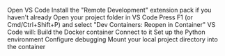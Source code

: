 Open VS Code
Install the "Remote Development" extension pack if you haven't already
Open your project folder in VS Code
Press F1 (or Cmd/Ctrl+Shift+P) and select "Dev Containers: Reopen in Container"
VS Code will:
Build the Docker container
Connect to it
Set up the Python environment
Configure debugging
Mount your local project directory into the container